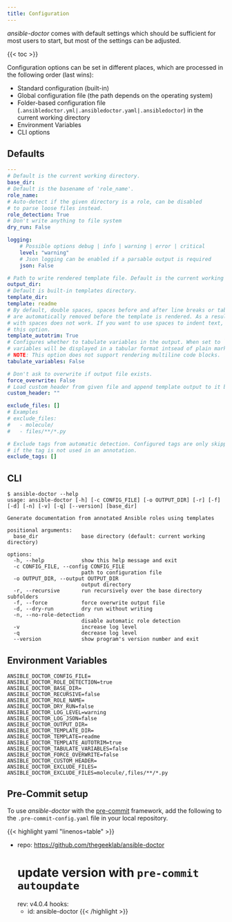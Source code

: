 ```yaml
---
title: Configuration
---
```


_ansible-doctor_ comes with default settings which should be sufficient for most users to start, but most of the settings can be adjusted.

{{< toc >}}

Configuration options can be set in different places, which are processed in the following order (last wins):

- Standard configuration (built-in)
- Global configuration file (the path depends on the operating system)
- Folder-based configuration file (`.ansibledoctor.yml|.ansibledoctor.yaml|.ansibledoctor`) in the current working directory
- Environment Variables
- CLI options

## Defaults

```YAML
---
# Default is the current working directory.
base_dir:
# Default is the basename of 'role_name'.
role_name:
# Auto-detect if the given directory is a role, can be disabled
# to parse loose files instead.
role_detection: True
# Don't write anything to file system
dry_run: False

logging:
    # Possible options debug | info | warning | error | critical
    level: "warning"
    # Json logging can be enabled if a parsable output is required
    json: False

# Path to write rendered template file. Default is the current working directory.
output_dir:
# Default is built-in templates directory.
template_dir:
template: readme
# By default, double spaces, spaces before and after line breaks or tab characters, etc.
# are automatically removed before the template is rendered. As a result, indenting
# with spaces does not work. If you want to use spaces to indent text, you must disable
# this option.
template_autotrim: True
# Configures whether to tabulate variables in the output. When set to `True`,
# variables will be displayed in a tabular format intsead of plain marktdown sections.
# NOTE: This option does not support rendering multiline code blocks.
tabulate_variables: False

# Don't ask to overwrite if output file exists.
force_overwrite: False
# Load custom header from given file and append template output to it before write.
custom_header: ""

exclude_files: []
# Examples
# exclude_files:
#   - molecule/
#   - files/**/*.py

# Exclude tags from automatic detection. Configured tags are only skipped
# if the tag is not used in an annotation.
exclude_tags: []
```

## CLI

```Shell
$ ansible-doctor --help
usage: ansible-doctor [-h] [-c CONFIG_FILE] [-o OUTPUT_DIR] [-r] [-f] [-d] [-n] [-v] [-q] [--version] [base_dir]

Generate documentation from annotated Ansible roles using templates

positional arguments:
  base_dir              base directory (default: current working directory)

options:
  -h, --help            show this help message and exit
  -c CONFIG_FILE, --config CONFIG_FILE
                        path to configuration file
  -o OUTPUT_DIR, --output OUTPUT_DIR
                        output directory
  -r, --recursive       run recursively over the base directory subfolders
  -f, --force           force overwrite output file
  -d, --dry-run         dry run without writing
  -n, --no-role-detection
                        disable automatic role detection
  -v                    increase log level
  -q                    decrease log level
  --version             show program's version number and exit
```

## Environment Variables

```Shell
ANSIBLE_DOCTOR_CONFIG_FILE=
ANSIBLE_DOCTOR_ROLE_DETECTION=true
ANSIBLE_DOCTOR_BASE_DIR=
ANSIBLE_DOCTOR_RECURSIVE=false
ANSIBLE_DOCTOR_ROLE_NAME=
ANSIBLE_DOCTOR_DRY_RUN=false
ANSIBLE_DOCTOR_LOG_LEVEL=warning
ANSIBLE_DOCTOR_LOG_JSON=false
ANSIBLE_DOCTOR_OUTPUT_DIR=
ANSIBLE_DOCTOR_TEMPLATE_DIR=
ANSIBLE_DOCTOR_TEMPLATE=readme
ANSIBLE_DOCTOR_TEMPLATE_AUTOTRIM=true
ANSIBLE_DOCTOR_TABULATE_VARIABLES=false
ANSIBLE_DOCTOR_FORCE_OVERWRITE=false
ANSIBLE_DOCTOR_CUSTOM_HEADER=
ANSIBLE_DOCTOR_EXCLUDE_FILES=
ANSIBLE_DOCTOR_EXCLUDE_FILES=molecule/,files/**/*.py
```

## Pre-Commit setup

To use _ansible-doctor_ with the [pre-commit](https://pre-commit.com/) framework, add the following to the `.pre-commit-config.yaml` file in your local repository.

<!-- prettier-ignore-start -->
<!-- markdownlint-disable -->
<!-- spellchecker-disable -->

{{< highlight yaml "linenos=table" >}}
- repo: https://github.com/thegeeklab/ansible-doctor
  # update version with `pre-commit autoupdate`
  rev: v4.0.4
  hooks:
    - id: ansible-doctor
{{< /highlight >}}

<!-- spellchecker-enable -->
<!-- markdownlint-restore -->
<!-- prettier-ignore-end -->

